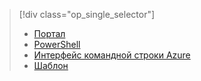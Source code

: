 > [!div class="op_single_selector"]
> * [Портал](../articles/load-balancer/load-balancer-get-started-internet-portal.md)
> * [PowerShell](../articles/load-balancer/load-balancer-get-started-internet-arm-ps.md)
> * [Интерфейс командной строки Azure](../articles/load-balancer/load-balancer-get-started-internet-arm-cli.md)
> * [Шаблон](../articles/load-balancer/load-balancer-get-started-internet-arm-template.md)
